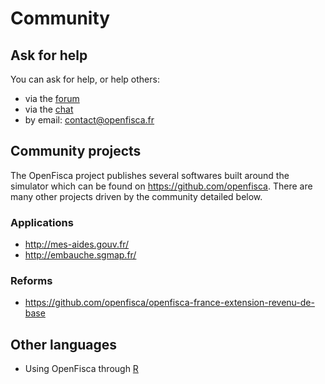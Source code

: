 # Community

## Ask for help

You can ask for help, or help others:

- via the [forum](https://forum.openfisca.fr/)
- via the [chat](https://gitter.im/openfisca/openfisca-france)
- by email: contact@openfisca.fr

## Community projects

The OpenFisca project publishes several softwares built around the simulator which can be found on https://github.com/openfisca. There are many other projects driven by the community detailed below.

### Applications

- http://mes-aides.gouv.fr/
- http://embauche.sgmap.fr/

### Reforms

- https://github.com/openfisca/openfisca-france-extension-revenu-de-base

## Other languages

- Using OpenFisca through [R](https://github.com/blaquans/ropenfisca)
